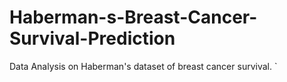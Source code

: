 # Haberman-s-Breast-Cancer-Survival-Prediction
Data Analysis on Haberman's dataset of breast cancer survival. 
`
